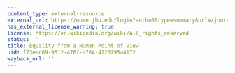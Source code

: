 ```yaml
---
content_type: external-resource
external_url: https://muse.jhu.edu/login?auth=0&type=summary&url=/journals/critical_philosophy_of_race/v002/2.2.lebron.pdf
has_external_license_warning: true
license: https://en.wikipedia.org/wiki/All_rights_reserved
status: ''
title: Equality from a Human Point of View
uid: f73eec69-9512-476f-a764-4220795a4172
wayback_url: ''
---
```

